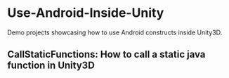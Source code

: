 # Use-Android-Inside-Unity
Demo projects showcasing how to use Android constructs inside Unity3D.

## CallStaticFunctions: How to call a static java function in Unity3D


